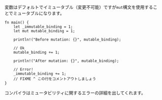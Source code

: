 <!-- Variable bindings are immutable by default, but this can be overridden using
the `mut` modifier. -->
変数はデフォルトでイミュータブル（変更不可能）ですが`mut`構文を使用することでミュータブルになります。

``` rust,editable,ignore,mdbook-runnable
fn main() {
    let _immutable_binding = 1;
    let mut mutable_binding = 1;

    println!("Before mutation: {}", mutable_binding);

    // Ok
    mutable_binding += 1;

    println!("After mutation: {}", mutable_binding);

    // Error!
    _immutable_binding += 1;
    // FIXME ^ この行をコメントアウトしましょう
}

```

<!-- The compiler will throw a detailed diagnostic about mutability errors. -->
コンパイラはミュータビリティに関するエラーの詳細を出してくれます。
